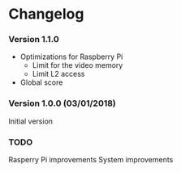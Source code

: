 # Changelog
### Version 1.1.0
* Optimizations for Raspberry Pi
  * Limit for the video memory
  * Limit L2 access
* Global score

### Version 1.0.0 (03/01/2018)

Initial version

### TODO
Rasperry Pi improvements
System improvements